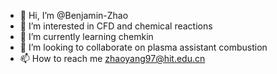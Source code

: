 - 👋 Hi, I’m @Benjamin-Zhao
- 👀 I’m interested in CFD and chemical reactions
- 🌱 I’m currently learning chemkin 
- 💞️ I’m looking to collaborate on plasma assistant combustion
- 📫 How to reach me zhaoyang97@hit.edu.cn

<!---
Benjamin-Zhao/Benjamin-Zhao is a ✨ special ✨ repository because its `README.md` (this file) appears on your GitHub profile.
You can click the Preview link to take a look at your changes.
--->
